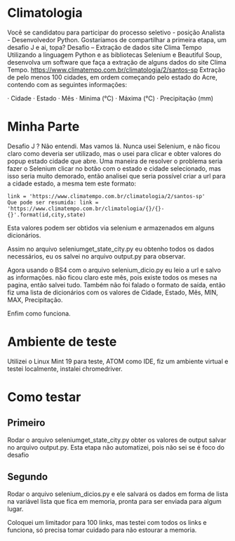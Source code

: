 # Climatologia
Você se candidatou para participar do processo seletivo - posição Analista - Desenvolvedor Python.
Gostaríamos de compartilhar a primeira etapa, um desafio J e ai, topa?
Desafio – Extração de dados site Clima Tempo
Utilizando a linguagem Python e as bibliotecas Selenium e Beautiful Soup, desenvolva um software que faça a extração de alguns dados do site Clima Tempo.
https://www.climatempo.com.br/climatologia/2/santos-sp
Extração de pelo menos 100 cidades, em ordem começando pelo estado do Acre, contendo com as seguintes informações:

·         Cidade
·         Estado
·         Mês
·         Minima (°C)
·         Máxima (°C)
·         Precipitação (mm)
# Minha Parte

Desafio J ? Não entendi. Mas vamos lá. Nunca usei Selenium, e não ficou claro como deveria ser utilizado, mas o usei para clicar e obter valores do popup estado cidade que abre. Uma maneira de resolver o problema seria fazer o Selenium clicar no botão com o estado e cidade selecionado, mas isso seria muito demorado, então analisei que seria possível criar a url para a cidade estado, a mesma tem este formato:

```
link = 'https://www.climatempo.com.br/climatologia/2/santos-sp'
Que pode ser resumida: link = 'https://www.climatempo.com.br/climatologia/{}/{}-{}'.format(id,city,state)
```

Esta valores podem ser obtidos via selenium e armazenados em alguns dicionários.

Assim no arquivo seleniumget_state_city.py eu obtenho todos os dados necessários, eu os salvei no arquivo output.py para observar.

Agora usando o BS4 com o arquivo selenium_dicio.py eu leio a url e salvo as informações. não ficou claro este mês, pois existe todos os meses na pagina, então salvei tudo.
Também não foi falado o formato de saída, então fiz uma lista de dicionários com os valores de Cidade, Estado, Mês, MIN, MAX, Precipitação.

Enfim como funciona.

# Ambiente de teste
Utilizei o Linux Mint 19 para teste, ATOM como IDE, fiz um ambiente virtual e testei localmente, instalei chromedriver.

# Como testar
## Primeiro
Rodar o arquivo seleniumget_state_city.py obter os valores de output salvar no arquivo output.py. Esta etapa não automatizei, pois não sei se é foco do desafio

## Segundo

Rodar o arquivo selenium_dicios.py e ele salvará os dados em forma de lista na variável lista que fica em memoria, pronta para ser enviada para algum lugar.

Coloquei um limitador para 100 links, mas testei com todos os links e funciona, só precisa tomar cuidado para não estourar a memoria.
